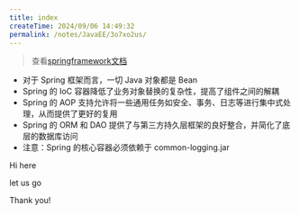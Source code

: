```yaml
---
title: index
createTime: 2024/09/06 14:49:32
permalink: /notes/JavaEE/3o7xo2us/
---
```

> 查看[springframework文档](https://docs.spring.io/spring/docs/current/spring-framework-reference/index.html)

* 对于 Spring 框架而言，一切 Java 对象都是 Bean
* Spring 的 IoC 容器降低了业务对象替换的复杂性，提高了组件之间的解耦
* Spring 的 AOP 支持允许将一些通用任务如安全、事务、日志等进行集中式处理，从而提供了更好的复用
* Spring 的 ORM 和 DAO 提供了与第三方持久层框架的良好整合，并简化了底层的数据库访问
* 注意：Spring 的核心容器必须依赖于 common-logging.jar



<!-- slide -->

Hi here

<!-- slide -->
let us go
<!-- slide -->
Thank you!